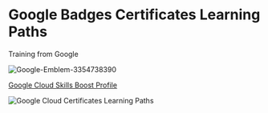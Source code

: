 # Google Badges Certificates Learning Paths

Training from Google

![Google-Emblem-3354738390](https://github.com/user-attachments/assets/c6cc375c-a8ec-4f12-8811-11200a6017f5)

[Google Cloud Skills Boost Profile](https://www.cloudskillsboost.google/public_profiles/143438fd-90ce-48dc-be13-bed5f391155d)

![Google Cloud Certificates   Learning Paths](https://github.com/user-attachments/assets/54ab66e4-841b-4e15-b7cb-36b4a39be84a)
